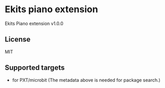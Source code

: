 # Ekits piano extension

Ekits Piano extension v1.0.0

## License

MIT

## Supported targets

* for PXT/microbit
(The metadata above is needed for package search.)


